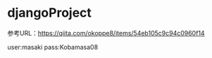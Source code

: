 # djangoProject
参考URL：https://qiita.com/okoppe8/items/54eb105c9c94c0960f14

user:masaki
pass:Kobamasa08